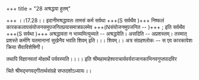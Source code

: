 +++
title = "28 अश्रद्धया हुतम्"

+++
।।17.28।। इदानीमश्रद्धावतः तामसं कर्म सर्वथा +++(S सर्वथैव )+++ निष्फलं
कारककलापसंयोजनसमुपजनितप्रयासमात्रफलमेव +++(Nसंयोजनमुपजनित -- )+++ ; इति
सर्वथैव +++(S सर्वथा )+++ अश्रद्धावता न भाव्यमित्युच्यते -- अश्रद्धयेति।
असदिति -- अप्रशस्तम्। तस्मात् प्रशस्ते कर्मणि यतमानानां सुखेनैव भवति
शिवम् इति।।। शिवम्।। अत्र संग्रहश्लोकः -- स एव कारकावेशः क्रिया
सैवाविशेषिणी।  
  
तथापि विज्ञानवतां मोक्षार्थे पर्यवस्यति।।।। इति
श्रीमहामाहेश्वराचार्यवर्यराजानकाभिनवगुप्तपादविर  
  
चिते श्रीमद्भगवद्गीतार्थसंग्रहे सप्तदशोऽध्यायः।।  
  

